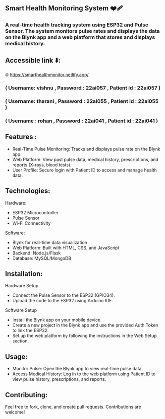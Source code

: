 ## Smart Health Monitoring System ❤️‍🩹

### A real-time health tracking system using ESP32 and Pulse Sensor. The system monitors pulse rates and displays the data on the Blynk app and a web platform that stores and displays medical history.

## Accessible link ⬇️: 
🌐 https://smarthealthmonitor.netlify.app/
### ( Username: vishnu , Password : 22ai057 , Patient id : 22ai057 )
### ( Username: tharani , Password : 22ai055 , Patient id : 22ai055 )
### ( Username : rohan , Password : 22ai041 , Patient id : 22ai041 )

## Features :
- Real-Time Pulse Monitoring: Tracks and displays pulse rate on the Blynk app.
- Web Platform: View past pulse data, medical history, prescriptions, and reports (X-rays, blood tests).
- User Profile: Secure login with Patient ID to access and manage health data.
  
## Technologies: 

Hardware:
- ESP32 Microcontroller
- Pulse Sensor
- Wi-Fi Connectivity
  
Software:
- Blynk for real-time data visualization
- Web Platform: Built with HTML, CSS, and JavaScript
- Backend: Node.js/Flask
- Database: MySQL/MongoDB
  
## Installation:

Hardware Setup
- Connect the Pulse Sensor to the ESP32 (GPIO34).
- Upload the code to the ESP32 using Arduino IDE.

Software Setup
- Install the Blynk app on your mobile device.
- Create a new project in the Blynk app and use the provided Auth Token to link the ESP32.
- Set up the web platform by following the instructions in the Web Setup section.

## Usage:

- Monitor Pulse: Open the Blynk app to view real-time pulse data.
- Access Medical History: Log in to the web platform using Patient ID to view pulse history, prescriptions, and reports.

## Contributing:

Feel free to fork, clone, and create pull requests. Contributions are welcome!
